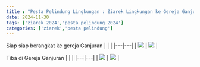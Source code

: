 ```yaml
---
title : "Pesta Pelindung Lingkungan : Ziarek Lingkungan ke Gereja Ganjuran , Gua Maria Tritis"
date: 2024-11-30
tags: ['ziarek 2024','pesta pelindung 2024']
categories: ['ziarek','pesta pelindung']
---
```

Siap siap berangkat ke gereja Ganjuran 
| | |
|---|---|
| ![](/img/IMG-20241130-WA0009.avif) | ![](/img/IMG-20241130-WA0011.avif) |

Tiba di Gereja Ganjuran
| | |
|---|---|
| ![](/img//e0387b9af4264ad4918b4a0d7a591d7e.avif) | ![](/img/IMG-20241130-WA0011.avif) |
